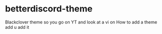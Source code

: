 # betterdiscord-theme
Blackclover theme
so you go on YT and look at a vi on How to add a theme add u add it
